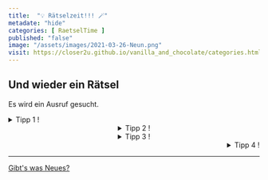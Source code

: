 ```yaml
--- 
title:  "💡 Rätselzeit!!! 🪄"
metadate: "hide"
categories: [ RaetselTime ]
published: "false"
image: "/assets/images/2021-03-26-Neun.png"
visit: https://closer2u.github.io/vanilla_and_chocolate/categories.html#raetseltime
---
```


## Und wieder ein Rätsel 
Es wird ein Ausruf gesucht.

<details align="left"><summary> Tipp 1 ! </summary>
 <p align="center">  Ach - </p>
</details>

<details align="center"><summary> Tipp 2 ! </summary>
 <p align="center"> - du -  </p>
</details>

<details align="center"><summary> Tipp 3 ! </summary>
 <p align="center"> - güne -  </p>
</details>

<details align="right"><summary> Tipp 4 ! </summary>
 <p align="center"> - Neune!  </p>
</details>



***

[Gibt's was Neues?](https://github.com/Closer2U)